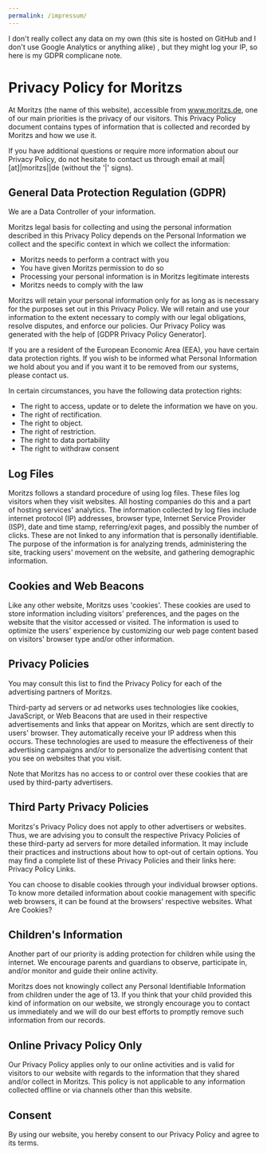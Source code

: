 ```yaml
---
permalink: /impressum/
---
```



I don't really collect any data on my own (this site is hosted on GitHub and I don't use Google Analytics or anything alike) , but they might log your IP, so here is my GDPR complicane note.

Privacy Policy for Moritzs
==================================

At Moritzs (the name of this website), accessible from www.moritzs.de, one of our main priorities
is the privacy of our visitors. This Privacy Policy document contains
types of information that is collected and recorded by Moritzs and how
we use it.

If you have additional questions or require more information about our
Privacy Policy, do not hesitate to contact us through email at mail|[at]|moritzs|<dot>|de (without the '|' signs).

General Data Protection Regulation (GDPR)
-----------------------------------------

We are a Data Controller of your information.

Moritzs legal basis for collecting and using the personal information
described in this Privacy Policy depends on the Personal Information we
collect and the specific context in which we collect the information:

-   Moritzs needs to perform a contract with you
-   You have given Moritzs permission to do so
-   Processing your personal information is in Moritzs legitimate
    interests
-   Moritzs needs to comply with the law

Moritzs will retain your personal information only for as long as is
necessary for the purposes set out in this Privacy Policy. We will
retain and use your information to the extent necessary to comply with
our legal obligations, resolve disputes, and enforce our policies. Our
Privacy Policy was generated with the help of [GDPR Privacy Policy
Generator].

If you are a resident of the European Economic Area (EEA), you have
certain data protection rights. If you wish to be informed what Personal
Information we hold about you and if you want it to be removed from our
systems, please contact us.

In certain circumstances, you have the following data protection rights:

-   The right to access, update or to delete the information we have on
    you.
-   The right of rectification.
-   The right to object.
-   The right of restriction.
-   The right to data portability
-   The right to withdraw consent

Log Files
---------

Moritzs follows a standard procedure of using log files. These files log
visitors when they visit websites. All hosting companies do this and a
part of hosting services' analytics. The information collected by log
files include internet protocol (IP) addresses, browser type, Internet
Service Provider (ISP), date and time stamp, referring/exit pages, and
possibly the number of clicks. These are not linked to any information
that is personally identifiable. The purpose of the information is for
analyzing trends, administering the site, tracking users' movement on
the website, and gathering demographic information.

Cookies and Web Beacons
-----------------------

Like any other website, Moritzs uses 'cookies'. These cookies are used
to store information including visitors' preferences, and the pages on
the website that the visitor accessed or visited. The information is
used to optimize the users' experience by customizing our web page
content based on visitors' browser type and/or other information.

Privacy Policies
----------------

You may consult this list to find the Privacy Policy for each of the
advertising partners of Moritzs.

Third-party ad servers or ad networks uses technologies like cookies,
JavaScript, or Web Beacons that are used in their respective
advertisements and links that appear on Moritzs, which are sent directly
to users' browser. They automatically receive your IP address when this
occurs. These technologies are used to measure the effectiveness of
their advertising campaigns and/or to personalize the advertising
content that you see on websites that you visit.

Note that Moritzs has no access to or control over these cookies that
are used by third-party advertisers.

Third Party Privacy Policies
----------------------------

Moritzs's Privacy Policy does not apply to other advertisers or
websites. Thus, we are advising you to consult the respective Privacy
Policies of these third-party ad servers for more detailed information.
It may include their practices and instructions about how to opt-out of
certain options. You may find a complete list of these Privacy Policies
and their links here: Privacy Policy Links.

You can choose to disable cookies through your individual browser
options. To know more detailed information about cookie management with
specific web browsers, it can be found at the browsers' respective
websites. What Are Cookies?

Children's Information
----------------------

Another part of our priority is adding protection for children while
using the internet. We encourage parents and guardians to observe,
participate in, and/or monitor and guide their online activity.

Moritzs does not knowingly collect any Personal Identifiable Information
from children under the age of 13. If you think that your child provided
this kind of information on our website, we strongly encourage you to
contact us immediately and we will do our best efforts to promptly
remove such information from our records.

Online Privacy Policy Only
--------------------------

Our Privacy Policy applies only to our online activities and is valid
for visitors to our website with regards to the information that they
shared and/or collect in Moritzs. This policy is not applicable to any
information collected offline or via channels other than this website.

Consent
-------

By using our website, you hereby consent to our Privacy Policy and agree
to its terms.
